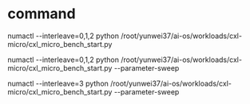 # command


numactl --interleave=0,1,2  python /root/yunwei37/ai-os/workloads/cxl-micro/cxl_micro_bench_start.py

numactl --interleave=0,1,2  python /root/yunwei37/ai-os/workloads/cxl-micro/cxl_micro_bench_start.py --parameter-sweep

numactl --interleave=3  python /root/yunwei37/ai-os/workloads/cxl-micro/cxl_micro_bench_start.py --parameter-sweep


